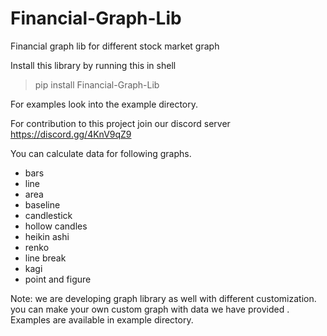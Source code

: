 # Financial-Graph-Lib
 Financial graph lib for different stock market graph
 
 Install this library by running this in shell
 > pip install Financial-Graph-Lib

For examples look into the example directory.

For contribution to this project join our discord server 
https://discord.gg/4KnV9qZ9

You can calculate data for following graphs.
* bars
* line
* area
* baseline
* candlestick
* hollow candles
* heikin ashi
* renko
* line break
* kagi
* point and figure

Note: we are developing graph library as well with different customization. you can make your own custom graph with data we have provided . Examples are available in example directory.
